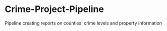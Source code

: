 # Crime-Project-Pipeline
Pipeline creating reports on counties' crime levels and property information 
